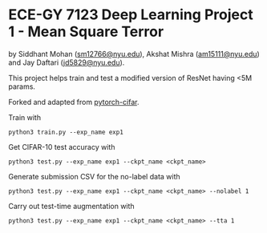 # ECE-GY 7123 Deep Learning Project 1 - Mean Square Terror
by Siddhant Mohan (sm12766@nyu.edu), Akshat Mishra (am15111@nyu.edu) and Jay Daftari (jd5829@nyu.edu).

This project helps train and test a modified version of ResNet having <5M params.

Forked and adapted from [pytorch-cifar]([url](https://github.com/kuangliu/pytorch-cifar)).

Train with
```
python3 train.py --exp_name exp1
```

Get CIFAR-10 test accuracy with
```
python3 test.py --exp_name exp1 --ckpt_name <ckpt_name>
```

Generate submission CSV for the no-label data with 
```
python3 test.py --exp_name exp1 --ckpt_name <ckpt_name> --nolabel 1
```

Carry out test-time augmentation with 
```
python3 test.py --exp_name exp1 --ckpt_name <ckpt_name> --tta 1
```
